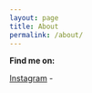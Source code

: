 ```yaml
---
layout: page
title: About
permalink: /about/
---
```


**Find me on:**

[Instagram](http://instagram.com/alexfello/) - 
